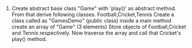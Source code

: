 1) Create abstract base class "Game" with 'play()' as abstract method.
From that derive following classes.
Football,Cricket,Tennis
Create a class called as "GamesDemo" (public class)
inside a main method create an array of "Game" (3 elements)
Store objects of Football,Cricket and Tennis respectively.
Now traverse the array and call that Cricket's play() method.
